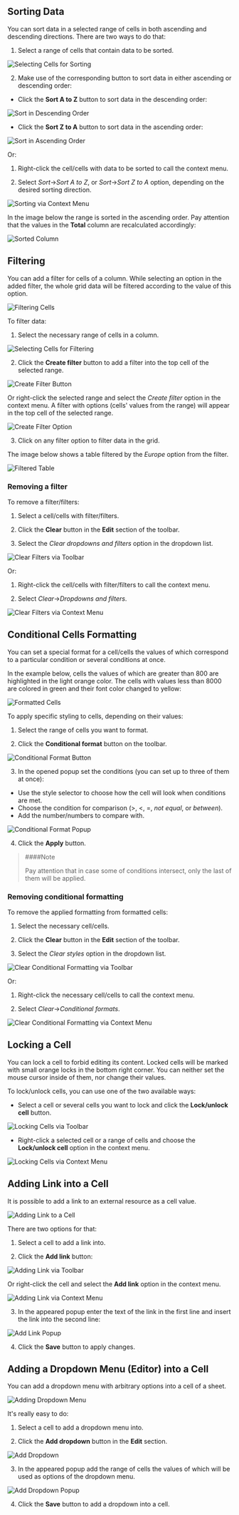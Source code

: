 ## Sorting Data

You can sort data in a selected range of cells in both ascending and descending directions. There are two ways to do that:

1) Select a range of cells that contain data to be sorted.

![Selecting Cells for Sorting](img/select_for_sorting.png)

2) Make use of the corresponding button to sort data in either ascending or descending order:

- Click the **Sort A to Z** button to sort data in the descending order:

![Sort in Descending Order](img/sort_desc.png)

- Click the **Sort Z to A** button to sort data in the ascending order:

![Sort in Ascending Order](img/sort_asc.png)

Or:

1) Right-click the cell/cells with data to be sorted to call the context menu.

2) Select *Sort*->*Sort A to Z*, or *Sort*->*Sort Z to A* option, depending on the desired sorting direction.

![Sorting via Context Menu](img/sort_via_menu.png)

In the image below the range is sorted in the ascending order. Pay attention that the values in the **Total** column are recalculated accordingly:

![Sorted Column](img/sorted_range_of_cells.png)

## Filtering 

You can add a filter for cells of a column. While selecting an option in the added filter, the whole grid data will be filtered according to the value of this option.

![Filtering Cells](img/cell_with_filter.png)

To filter data:

1) Select the necessary range of cells in a column.

![Selecting Cells for Filtering](img/select_for_filtering.png)

2) Click the **Create filter** button to add a filter into the top cell of the selected range.

![Create Filter Button](img/create_filter_button.png)

Or right-click the selected range and select the *Create filter* option in the context menu. A filter with options (cells' values from the range) will appear in the top cell of the selected range.

![Create Filter Option](img/create_filter_option.png)

3) Click on any filter option to filter data in the grid.

The image below shows a table filtered by the *Europe* option from the filter.

![Filtered Table](img/filtered_sheet.png)

### Removing a filter

To remove a filter/filters:

1) Select a cell/cells with filter/filters.

2) Click the **Clear** button in the **Edit** section of the toolbar.

3) Select the *Clear dropdowns and filters* option in the dropdown list.

![Clear Filters via Toolbar](img/clear_formatting.png)

Or:

1) Right-click the cell/cells with filter/filters to call the context menu.

2) Select *Clear*->*Dropdowns and filters*.

![Clear Filters via Context Menu](img/clear_conditional_format.png)


## Conditional Cells Formatting 

You can set a special format for a cell/cells the values of which correspond to a particular condition or several conditions at once. 

In the example below, cells the values of which are greater than 800 are highlighted in the light orange color. The cells with values less than 8000 are colored in green and their font color changed to yellow:

![Formatted Cells](img/conditional_formatting_result.png)

To apply specific styling to cells, depending on their values:

1) Select the range of cells you want to format.

2) Click the **Conditional format** button on the toolbar. 

![Conditional Format Button](img/conditional_format_button.png)     

3) In the opened popup set the conditions (you can set up to three of them at once):

- Use the style selector to choose how the cell will look when conditions are met.
- Choose the condition for comparison (>, <, =, *not equal*, or *between*). 
- Add the number/numbers to compare with.

![Conditional Format Popup](img/conditional_format_popup.png)    


4) Click the **Apply** button.

>####Note
>
>Pay attention that in case some of conditions intersect, only the last of them will be applied.


### Removing conditional formatting

To remove the applied formatting from formatted cells:

1) Select the necessary cell/cells.

2) Click the **Clear** button in the **Edit** section of the toolbar.

3) Select the *Clear styles* option in the dropdown list.

![Clear Conditional Formatting via Toolbar](img/clear_formatting.png)

Or:

1) Right-click the necessary cell/cells to call the context menu.

2) Select *Clear*->*Conditional formats*.

![Clear Conditional Formatting via Context Menu](img/clear_conditional_format.png)


## Locking a Cell

You can lock a cell to forbid editing its content. Locked cells will be marked with small orange locks in the bottom right corner. You can neither set the mouse cursor inside of them, nor change their values.

To lock/unlock cells, you can use one of the two available ways: 

- Select a cell or several cells you want to lock and click the **Lock/unlock cell** button.

![Locking Cells via Toolbar](img/lock_cell_button.png)

- Right-click a selected cell or a range of cells and choose the **Lock/unlock cell** option in the context menu.

![Locking Cells via Context Menu](img/lock_cells_option.png)


## Adding Link into a Cell

It is possible to add a link to an external resource as a cell value. 

![Adding Link to a Cell](img/cell_with_link.png)

There are two options for that:

1) Select a cell to add a link into.

2) Click the **Add link** button:         
                 
![Adding Link via Toolbar](img/add_link_button.png)          

Or right-click the cell and select the **Add link** option in the context menu.

![Adding Link via Context Menu](img/add_link_option.png)

3) In the appeared popup enter the text of the link in the first line and insert the link into the second line:  

![Add Link Popup](img/add_link_popup.png)

4) Click the **Save** button to apply changes.

## Adding a Dropdown Menu (Editor) into a Cell

You can add a dropdown menu with arbitrary options into a cell of a sheet.

![Adding Dropdown Menu](img/add_cell_editor.png)

It's really easy to do:

1) Select a cell to add a dropdown menu into.

2) Click the **Add dropdown** button in the **Edit** section.

![Add Dropdown](img/add_cell_editor.png)     

3) In the appeared popup add the range of cells the values of which will be used as options of the dropdown menu.

![Add Dropdown Popup](img/dropdown_popup.png)     

4) Click the **Save** button to add a dropdown into a cell.
